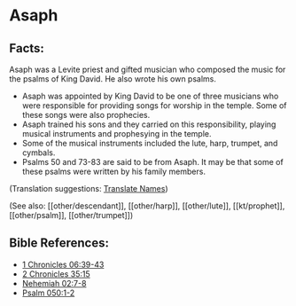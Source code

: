 # Asaph #

## Facts: ##

Asaph was a Levite priest and gifted musician who composed the music for the psalms of King David. He also wrote his own psalms.

* Asaph was appointed by King David to be one of three musicians who were responsible for providing songs for worship in the temple. Some of these songs were also prophecies.
* Asaph trained his sons and they carried on this responsibility, playing musical instruments and prophesying in the temple.
* Some of the musical instruments included the lute, harp, trumpet, and cymbals.
* Psalms 50 and 73-83 are said to be from Asaph. It may be that some of these psalms were written by his family members.

(Translation suggestions: [Translate Names](en/ta-vol1/translate/man/translate-names))

(See also: [[other/descendant]], [[other/harp]], [[other/lute]], [[kt/prophet]], [[other/psalm]], [[other/trumpet]])

## Bible References: ##

* [1 Chronicles 06:39-43](en/tn/1ch/help/06/39)
* [2 Chronicles 35:15](en/tn/2ch/help/35/15)
* [Nehemiah 02:7-8](en/tn/neh/help/02/07)
* [Psalm 050:1-2](en/tn/psa/help/50/01)